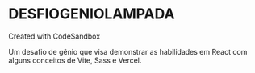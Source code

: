 # DESFIOGENIOLAMPADA
Created with CodeSandbox

Um desafio de gênio que visa demonstrar as habilidades em React com alguns conceitos de Vite, Sass e Vercel.

